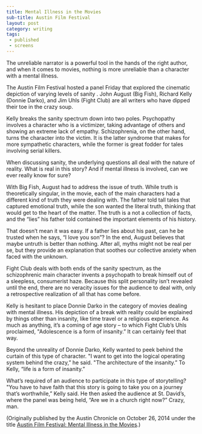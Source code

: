 ```yaml
---
title: Mental Illness in the Movies
sub-title: Austin Film Festival
layout: post
category: writing
tags:
 - published
 - screens
---
```

The unreliable narrator is a powerful tool in the hands of the right author, and when it comes to movies, nothing is more unreliable than a character with a mental illness.

The Austin Film Festival hosted a panel Friday that explored the cinematic depiction of varying levels of sanity . John August (Big Fish), Richard Kelly (Donnie Darko), and Jim Uhls (Fight Club) are all writers who have dipped their toe in the crazy soup.
 
Kelly breaks the sanity spectrum down into two poles. Psychopathy involves a character who is a victimizer, taking advantage of others and showing an extreme lack of empathy. Schizophrenia, on the other hand, turns the character into the victim. It is the latter syndrome that makes for more sympathetic characters, while the former is great fodder for tales involving serial killers.
  
When discussing sanity, the underlying questions all deal with the nature of reality. What is real in this story? And if mental illness is involved, can we ever really know for sure?
 
With Big Fish, August had to address the issue of truth. While truth is theoretically singular, in the movie, each of the main characters had a different kind of truth they were dealing with. The father told tall tales that captured emotional truth, while the son wanted the literal truth, thinking that would get to the heart of the matter. The truth is a not a collection of facts, and the “lies” his father told contained the important elements of his history.
 
That doesn’t mean it was easy. If a father lies about his past, can he be trusted when he says, “I love you son”? In the end, August believes that maybe untruth is better than nothing. After all, myths might not be real per se, but they provide an explanation that soothes our collective anxiety when faced with the unknown.

Fight Club deals with both ends of the sanity spectrum, as the schizophrenic main character invents a psychopath to break himself out of a sleepless, consumerist haze. Because this split personality isn’t revealed until the end, there are no veracity issues for the audience to deal with, only a retrospective realization of all that has come before.
  
Kelly is hesitant to place Donnie Darko in the category of movies dealing with mental illness. His depiction of a break with reality could be explained by things other than insanity, like time travel or a religious experience. As much as anything, it’s a coming of age story – to which Fight Club’s Uhls proclaimed, "Adolescence is a form of insanity.” It can certainly feel that way.
 
Beyond the unreality of Donnie Darko, Kelly wanted to peek behind the curtain of this type of character. "I want to get into the logical operating system behind the crazy,” he said. "The architecture of the insanity.” To Kelly, “life is a form of insanity.”
 
What’s required of an audience to participate in this type of storytelling? "You have to have faith that this story is going to take you on a journey that’s worthwhile,” Kelly said. He then asked the audience at  St. David’s, where the panel was being held, “Are we in a church right now?”
Crazy, man.

<!-- <a href="" target="blank">
  <img src="" alt="">
</a> -->

(Originally published by the Austin Chronicle on October 26, 2014 under the title [Austin Film Festival: Mental Illness in the Movies](http://www.austinchronicle.com/daily/screens/2014-10-26/austin-film-festival-mental-illness-in-the-movies/).)